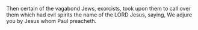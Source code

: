 Then certain of the vagabond Jews, exorcists, took upon them to call over them which had evil spirits the name of the LORD Jesus, saying, We adjure you by Jesus whom Paul preacheth.

